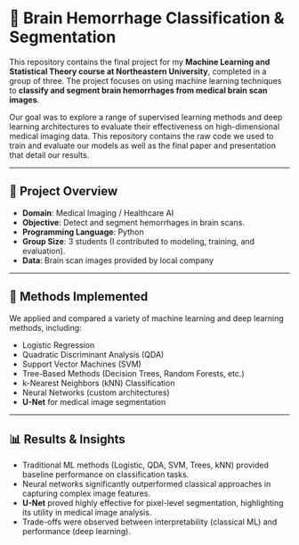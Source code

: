 # 🧠 Brain Hemorrhage Classification & Segmentation  

This repository contains the final project for my **Machine Learning and Statistical Theory course at Northeastern University**, completed in a group of three. The project focuses on using machine learning techniques to **classify and segment brain hemorrhages from medical brain scan images**.  

Our goal was to explore a range of supervised learning methods and deep learning architectures to evaluate their effectiveness on high-dimensional medical imaging data. This repository contains the raw code we used to train and evaluate our models as well as the final paper and presentation that detail our results.

---

## 🚀 Project Overview
- **Domain**: Medical Imaging / Healthcare AI  
- **Objective**: Detect and segment hemorrhages in brain scans.  
- **Programming Language**: Python  
- **Group Size**: 3 students (I contributed to modeling, training, and evaluation).  
- **Data**: Brain scan images provided by local company

---

## 🧩 Methods Implemented
We applied and compared a variety of machine learning and deep learning methods, including:  
- Logistic Regression  
- Quadratic Discriminant Analysis (QDA)  
- Support Vector Machines (SVM)  
- Tree-Based Methods (Decision Trees, Random Forests, etc.)  
- k-Nearest Neighbors (kNN) Classification  
- Neural Networks (custom architectures)  
- **U-Net** for medical image segmentation  

---

## 📊 Results & Insights
- Traditional ML methods (Logistic, QDA, SVM, Trees, kNN) provided baseline performance on classification tasks.  
- Neural networks significantly outperformed classical approaches in capturing complex image features.  
- **U-Net** proved highly effective for pixel-level segmentation, highlighting its utility in medical image analysis.  
- Trade-offs were observed between interpretability (classical ML) and performance (deep learning).  


